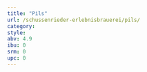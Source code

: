 ```yaml
---
title: "Pils"
url: /schussenrieder-erlebnisbrauerei/pils/
category: 
style: 
abv: 4.9
ibu: 0
srm: 0
upc: 0
---
```


